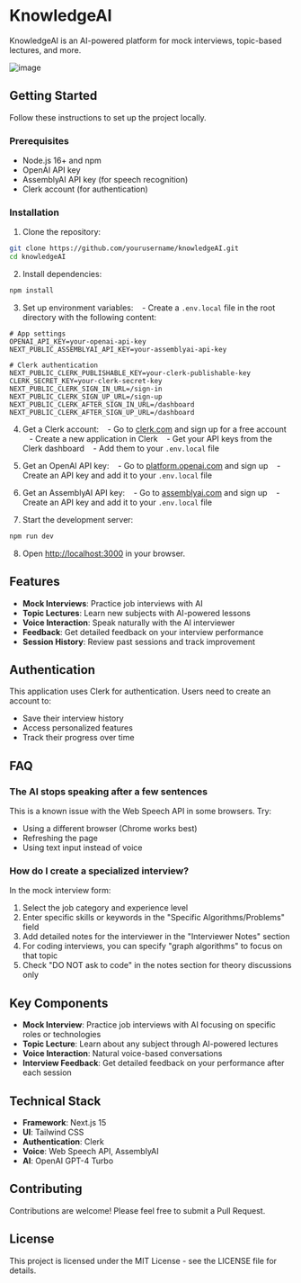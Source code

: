 # KnowledgeAI

KnowledgeAI is an AI-powered platform for mock interviews, topic-based lectures, and more.

![image](https://github.com/user-attachments/assets/6badb03f-0beb-4e1b-a03f-01b21d11765a)


## Getting Started

Follow these instructions to set up the project locally.

### Prerequisites

- Node.js 16+ and npm
- OpenAI API key
- AssemblyAI API key (for speech recognition)
- Clerk account (for authentication)

### Installation

1. Clone the repository:
```bash
git clone https://github.com/yourusername/knowledgeAI.git
cd knowledgeAI
```

2. Install dependencies:
```bash
npm install
```

3. Set up environment variables:
   - Create a `.env.local` file in the root directory with the following content:
```
# App settings
OPENAI_API_KEY=your-openai-api-key
NEXT_PUBLIC_ASSEMBLYAI_API_KEY=your-assemblyai-api-key

# Clerk authentication
NEXT_PUBLIC_CLERK_PUBLISHABLE_KEY=your-clerk-publishable-key
CLERK_SECRET_KEY=your-clerk-secret-key
NEXT_PUBLIC_CLERK_SIGN_IN_URL=/sign-in
NEXT_PUBLIC_CLERK_SIGN_UP_URL=/sign-up
NEXT_PUBLIC_CLERK_AFTER_SIGN_IN_URL=/dashboard
NEXT_PUBLIC_CLERK_AFTER_SIGN_UP_URL=/dashboard
```

4. Get a Clerk account:
   - Go to [clerk.com](https://clerk.com/) and sign up for a free account
   - Create a new application in Clerk
   - Get your API keys from the Clerk dashboard
   - Add them to your `.env.local` file

5. Get an OpenAI API key:
   - Go to [platform.openai.com](https://platform.openai.com/) and sign up
   - Create an API key and add it to your `.env.local` file

6. Get an AssemblyAI API key:
   - Go to [assemblyai.com](https://www.assemblyai.com/) and sign up
   - Create an API key and add it to your `.env.local` file

7. Start the development server:
```bash
npm run dev
```

8. Open [http://localhost:3000](http://localhost:3000) in your browser.

## Features

- **Mock Interviews**: Practice job interviews with AI
- **Topic Lectures**: Learn new subjects with AI-powered lessons
- **Voice Interaction**: Speak naturally with the AI interviewer
- **Feedback**: Get detailed feedback on your interview performance
- **Session History**: Review past sessions and track improvement

## Authentication

This application uses Clerk for authentication. Users need to create an account to:
- Save their interview history
- Access personalized features
- Track their progress over time

## FAQ

### The AI stops speaking after a few sentences

This is a known issue with the Web Speech API in some browsers. Try:
- Using a different browser (Chrome works best)
- Refreshing the page
- Using text input instead of voice

### How do I create a specialized interview?

In the mock interview form:
1. Select the job category and experience level
2. Enter specific skills or keywords in the "Specific Algorithms/Problems" field
3. Add detailed notes for the interviewer in the "Interviewer Notes" section
4. For coding interviews, you can specify "graph algorithms" to focus on that topic
5. Check "DO NOT ask to code" in the notes section for theory discussions only

## Key Components

- **Mock Interview**: Practice job interviews with AI focusing on specific roles or technologies
- **Topic Lecture**: Learn about any subject through AI-powered lectures
- **Voice Interaction**: Natural voice-based conversations
- **Interview Feedback**: Get detailed feedback on your performance after each session

## Technical Stack

- **Framework**: Next.js 15
- **UI**: Tailwind CSS
- **Authentication**: Clerk
- **Voice**: Web Speech API, AssemblyAI
- **AI**: OpenAI GPT-4 Turbo

## Contributing

Contributions are welcome! Please feel free to submit a Pull Request.

## License

This project is licensed under the MIT License - see the LICENSE file for details.
